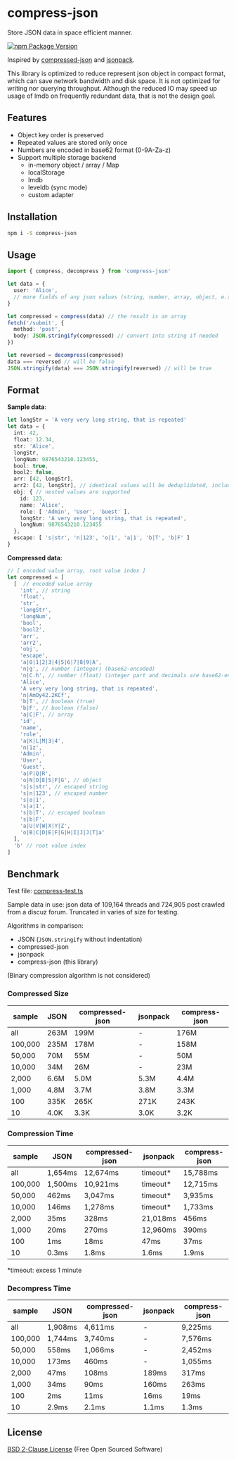 # compress-json

Store JSON data in space efficient manner.

[![npm Package Version](https://img.shields.io/npm/v/compress-json.svg?maxAge=2592000)](https://www.npmjs.com/package/compress-json)

Inspired by [compressed-json](https://github.com/okunishinishi/node-compressed-json) and [jsonpack](https://github.com/rgcl/jsonpack).

This library is optimized to reduce represent json object in compact format, which can save network bandwidth and disk space.
It is not optimized for writing nor querying throughput.
Although the reduced IO may speed up usage of lmdb on frequently redundant data, that is not the design goal.

## Features
- Object key order is preserved
- Repeated values are stored only once
- Numbers are encoded in base62 format (0-9A-Za-z)
- Support multiple storage backend
    - in-memory object / array / Map
    - localStorage
    - lmdb
    - leveldb (sync mode)
    - custom adapter

## Installation
```bash
npm i -S compress-json
```

## Usage
```typescript
import { compress, decompress } from 'compress-json'

let data = { 
  user: 'Alice',
  // more fields of any json values (string, number, array, object, e.t.c.)
}

let compressed = compress(data) // the result is an array
fetch('/submit', {
  method: 'post',
  body: JSON.stringify(compressed) // convert into string if needed
})

let reversed = decompress(compressed)
data === reversed // will be false
JSON.stringify(data) === JSON.stringify(reversed) // will be true
```

## Format
**Sample data**:
```typescript
let longStr = 'A very very long string, that is repeated'
let data = {
  int: 42,
  float: 12.34,
  str: 'Alice',
  longStr,
  longNum: 9876543210.123455,
  bool: true,
  bool2: false,
  arr: [42, longStr],
  arr2: [42, longStr], // identical values will be deduplidated, including array and object
  obj: { // nested values are supported
    id: 123,
    name: 'Alice',
    role: [ 'Admin', 'User', 'Guest' ],
    longStr: 'A very very long string, that is repeated',
    longNum: 9876543210.123455
  },
  escape: [ 's|str', 'n|123', 'o|1', 'a|1', 'b|T', 'b|F' ]
}
```

**Compressed data**:
```typescript
// [ encoded value array, root value index ]
let compressed = [
  [  // encoded value array
    'int', // string
    'float',
    'str',
    'longStr',
    'longNum',
    'bool',
    'bool2',
    'arr',
    'arr2',
    'obj',
    'escape',
    'a|0|1|2|3|4|5|6|7|8|9|A',
    'n|g', // number (integer) (base62-encoded)
    'n|C.h', // number (float) (integer part and decimals are base62-encoded separately)
    'Alice',
    'A very very long string, that is repeated',
    'n|AmOy42.2KCf',
    'b|T', // boolean (true)
    'b|F', // boolean (false)
    'a|C|F', // array
    'id',
    'name',
    'role',
    'a|K|L|M|3|4',
    'n|1z',
    'Admin',
    'User',
    'Guest',
    'a|P|Q|R',
    'o|N|O|E|S|F|G', // object
    's|s|str', // escaped string
    's|n|123', // escaped number
    's|o|1',
    's|a|1',
    's|b|T', // escaped boolean
    's|b|F',
    'a|U|V|W|X|Y|Z',
    'o|B|C|D|E|F|G|H|I|J|J|T|a'
  ],
  'b' // root value index
]
```

## Benchmark

Test file: [compress-test.ts](./test/compress-test.ts)

Sample data in use: json data of 109,164 threads and 724,905 post crawled from a discuz forum. Truncated in varies of size for testing.

Algorithms in comparison:
- JSON  (`JSON.stringify` without indentation)
- compressed-json
- jsonpack
- compress-json (this library)

(Binary compression algorithm is not considered)

### Compressed Size
| sample  | JSON | compressed-json | jsonpack | **compress-json** |
|---|---|---|---|---|
|     all | 263M | 199M |    - | 176M |
| 100,000 | 235M | 178M |    - | 158M |
|  50,000 |  70M |  55M |    - |  50M |
|  10,000 |  34M |  26M |    - |  23M |
|   2,000 | 6.6M | 5.0M | 5.3M | 4.4M |
|   1,000 | 4.8M | 3.7M | 3.8M | 3.3M |
|     100 | 335K | 265K | 271K | 243K |
|      10 | 4.0K | 3.3K | 3.0K | 3.2K |

### Compression Time
| sample  | JSON | compressed-json | jsonpack | **compress-json** |
|---|---|---|---|---|
|     all | 1,654ms | 12,674ms | timeout* | 15,788ms |
| 100,000 | 1,500ms | 10,921ms | timeout* | 12,715ms |
|  50,000 |   462ms |  3,047ms | timeout* |  3,935ms |
|  10,000 |   146ms |  1,278ms | timeout* |  1,733ms |
|   2,000 |    35ms |    328ms | 21,018ms |    456ms |
|   1,000 |    20ms |    270ms | 12,960ms |    390ms |
|     100 |     1ms |     18ms |     47ms |     37ms |
|      10 |   0.3ms |    1.8ms |    1.6ms |    1.9ms |

*timeout: excess 1 minute

### Decompress Time
| sample  | JSON | compressed-json | jsonpack | **compress-json** |
|---|---|---|---|---|
|     all | 1,908ms | 4,611ms |     - | 9,225ms |
| 100,000 | 1,744ms | 3,740ms |     - | 7,576ms |
|  50,000 |   558ms | 1,066ms |     - | 2,452ms |
|  10,000 |   173ms |   460ms |     - | 1,055ms |
|   2,000 |    47ms |   108ms | 189ms |   317ms |
|   1,000 |    34ms |    90ms | 160ms |   263ms |
|     100 |     2ms |    11ms |  16ms |    19ms |
|      10 |   2.9ms |   2.1ms | 1.1ms |   1.3ms |

## License
[BSD 2-Clause License](./LICENSE) (Free Open Sourced Software)
